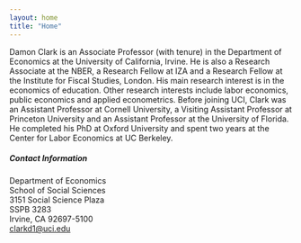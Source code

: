 ```yaml
---
layout: home
title: "Home"
---
```


Damon Clark is an Associate Professor (with tenure) in the Department of Economics at the University of California, Irvine. He is also a Research Associate at the NBER, a Research Fellow at IZA and a Research Fellow at the Institute for Fiscal Studies, London. His main research interest is in the economics of education. Other research interests include labor economics, public economics and applied econometrics.  Before joining UCI, Clark was an Assistant Professor at Cornell University, a Visiting Assistant Professor at Princeton University and an Assistant Professor at the University of Florida. He completed his PhD at Oxford University and spent two years at the Center for Labor Economics at UC Berkeley.


<!--<h5 class="fw-bold">Working Papers</h5>

Academics can use this home page to describe their research interests, display their latest publications, or provide an introduction to their research group.
-->

##### Contact Information
Department of Economics\
School of Social Sciences\
3151 Social Science Plaza\
SSPB 3283\
Irvine, CA 92697-5100\
clarkd1@uci.edu
